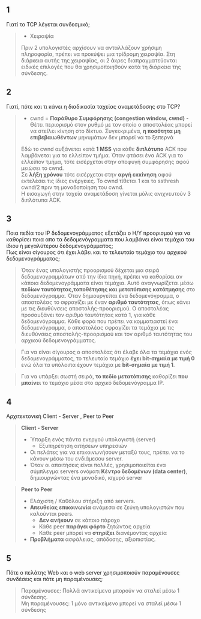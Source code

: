 ## 1
Γιατί το TCP λέγεται συνδεσμικό;

> - Χειραψία  
> 
>Πριν 2 υπολογιστές αρχίσουν να ανταλλάζουν χρήσιμη πληροφορία, πρέπει να προκύψει μια τρίδρομη χειραψία. Στη διάρκεια αυτής της χειραψίας, οι 2 άκρες διαπραγματεύονται ειδικές επιλογές που θα χρησιμοποιηθούν κατά τη διάρκεια της σύνδεσης.

## 2
Γιατί, πότε και τι κάνει η διαδικασία ταχείας αναμετάδοσης στο TCP?

> - cwnd = **Παράθυρο Συμφόρησης (congestion window, cwnd)** - Θέτει περιορισμό στον ρυθμό με τον οποίο ο αποστολέας μπορεί να στείλει κίνηση στο δίκτυο. Συγκεκριμένα, **η ποσότητα μη επιβεβαιωθέντων** μηνυμάτων δεν μπορεί να το ξεπερνά 
>  
> Εδώ το cwnd αυξάνεται κατά **1 MSS** για κάθε **διπλότυπο** ACK που λαμβάνεται για το ελλείπον τμήμα. Όταν φτάσει ένα ACK για το ελλείπον τμήμα, τότε εισέρχεται στην αποφυγή συμφόρησης αφού μειώσει το cwnd.  
Σε **λήξη χρόνου** τότε εισέρχεται στην **αργή εκκίνηση** αφού εκτελέσει τις ίδιες ενέργειες. Το cwnd τίθεται 1 και το ssthresh cwnd/2 πριν τη μοναδοποίηση του cwnd.  
> Η εισαγωγή στην ταχεία αναμετάδοση γίνεται μόλις ανιχνευτούν 3 διπλότυπα ACK.


## 3 

Ποια πεδία του ΙΡ δεδομενογράμματος εξετάζει ο Η/Υ προορισμού για να καθορίσει ποια απο τα δεδομενόγραμματα που λαμβάνει είναι τεμάχια του ίδιου ή μεγαλύτερου δεδομενογράμματος;  
Πως είναι σίγουρος ότι έχει λάβει και το τελευταίο τεμάχιο του αρχικού δεδομενογράμματος;

> Όταν ένας υπολογιστής προορισμού δέχεται μια σειρά δεδομενογραμμάτων από την ίδια πηγή, πρέπει να καθορίσει αν κάποια δεδομενογράμματα είναι τεμάχια. Αυτό αναγνωρίζεται μέσω **πεδίων ταυτότητας,τοποθέτησης και μετατόπισης κατάτμησης** στο δεδομενόγραμμα. Όταν δημιουργείται ένα δεδομενόγραμμα, ο αποστολέας το σφραγίζει με έναν **αριθμό ταυτότητας**, όπως κάνει με τις διευθύνσεις αποστολής-προορισμού.
Ο αποστολέας προσαυξάνει τον αριθμό ταυτότητας κατά 1, για κάθε δεδομενόγραμμα.
Κάθε φορά που πρέπει να κομματιαστεί ένα δεδομενόγραμμα, ο αποστολέας σφραγίζει τα τεμάχια με τις διευθύνσεις αποστολής-προορισμού και τον αριθμό ταυτότητας του αρχικού δεδομενογράμματος.

> Για να είναι σίγουρος ο αποστολέας ότι έλαβε όλα τα τεμάχια ενός δεδομενογράμματος, το τελευταίο τεμάχιο **έχει bit-σημαία με τιμή 0** ενώ όλα τα υπόλοιπα έχουν τεμάχια με **bit-σημαία με τιμή 1**.

> Για να υπάρξει σωστή σειρά, **το πεδίο μετατόπισης** καθορίζει **που μπαίνει** το τεμάχιο μέσα στο αρχικό δεδομενόγραμμα IP.

## 4

Αρχιτεκτονική Client - Server , Peer to Peer

> **Client - Server**
> - Ύπαρξη ενός πάντα ενεργού υπολογιστή (server)
>   - Εξυπηρέτηση αιτήσεων υπηρεσιών 
> - Οι πελάτες για να επικοινωνήσουν μεταξύ τους, πρέπει να το κάνουν μέσω του ενδιάμεσου server.
> - Όταν οι απαιτήσεις είναι πολλές, χρησιμοποιείται ένα σύμπλεγμα servers ονόματι **Κέντρο δεδομένων (data center)**, δημιουργώντας ένα μοναδικό, ισχυρό server

> **Peer to Peer**
> - Ελάχιστη / Καθόλου στήριξη από servers.
> - **Απευθείας επικοινωνία** ανάμεσα σε ζεύγη υπολογιστών που καλούνται peers.
>   - **Δεν ανήκουν** σε κάποιο πάροχο
>   - Κάθε peer **παράγει φόρτο** ζητώντας αρχεία
>   - Κάθε peer μπορεί να **στηρίξει** διανέμοντας αρχεία
> - **Προβλήματα** ασφάλειας, απόδοσης, αξιοπιστίας.


## 5

Πότε ο πελάτης Web και ο web server χρησιμοποιούν παραμένουσες συνδέσεις και πότε μη παραμένουσες;
> Παραμένουσες: Πολλά αντικείμενα μπορούν να σταλεί μέσω 1 σύνδεσης.  
> Μη παραμένουσες: 1 μόνο αντικείμενο μπορεί να σταλεί μέσω 1 σύνδεσης
